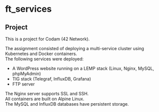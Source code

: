 # ft_services

## Project

This is a project for Codam (42 Network). <br>

The assignment consisted of deploying a multi-service cluster using Kubernetes and Docker containers. <br>
The following services were deployed:
- A WordPress website running on a LEMP stack (Linux, Nginx, MySQL, phpMyAdmin)
- TIG stack (Telegraf, InfluxDB, Grafana)
- FTP server

The Nginx server supports SSL and SSH. <br>
All containers are built on Alpine Linux. <br>
The MySQL and InfluxDB databases have persistent storage.
